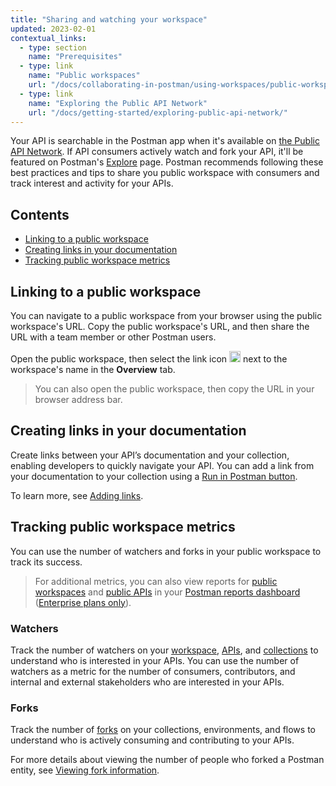 ```yaml
---
title: "Sharing and watching your workspace"
updated: 2023-02-01
contextual_links:
  - type: section
    name: "Prerequisites"
  - type: link
    name: "Public workspaces"
    url: "/docs/collaborating-in-postman/using-workspaces/public-workspaces/"
  - type: link
    name: "Exploring the Public API Network"
    url: "/docs/getting-started/exploring-public-api-network/"
---
```



Your API is searchable in the Postman app when it's available on [the Public API Network](/docs/getting-started/exploring-public-api-network/). If API consumers actively watch and fork your API, it'll be featured on Postman's [Explore](https://www.postman.com/explore) page. Postman recommends following these best practices and tips to share you public workspace with consumers and track interest and activity for your APIs.

## Contents

* [Linking to a public workspace](#linking-to-a-public-workspace)
* [Creating links in your documentation](#creating-links-in-your-documentation)
* [Tracking public workspace metrics](#tracking-public-workspace-metrics)

## Linking to a public workspace

You can navigate to a public workspace from your browser using the public workspace's URL. Copy the public workspace's URL, and then share the URL with a team member or other Postman users.

Open the public workspace, then select the link icon <img alt="Link icon" src="https://assets.postman.com/postman-docs/icon-workspace-link-v9.jpg#icon" width="18px"> next to the workspace's name in the **Overview** tab.

> You can also open the public workspace, then copy the URL in your browser address bar.

## Creating links in your documentation

Create links between your API’s documentation and your collection, enabling developers to quickly navigate your API. You can add a link from your documentation to your collection using a [Run in Postman button](/docs/publishing-your-api/run-in-postman/introduction-run-button/).

To learn more, see [Adding links](/docs/publishing-your-api/authoring-your-documentation/#adding-links).

## Tracking public workspace metrics

You can use the number of watchers and forks in your public workspace to track its success.

> For additional metrics, you can also view reports for [public workspaces](/docs/reports/all-workspaces-reports/#public-workspaces) and [public APIs](/docs/reports/all-apis-reports/#public-apis) in your [Postman reports dashboard](https://go.postman.co/reports/summary) ([Enterprise plans only](https://www.postman.com/pricing)).

### Watchers

Track the number of watchers on your [workspace](/docs/collaborating-in-postman/using-workspaces/managing-workspaces/#watching-a-workspace), [APIs](/docs/designing-and-developing-your-api/managing-apis/#watching-apis), and [collections](/docs/collections/using-collections/#watching-a-collection) to understand who is interested in your APIs. You can use the number of watchers as a metric for the number of consumers, contributors, and internal and external stakeholders who are interested in your APIs.

### Forks

Track the number of [forks](/docs/collaborating-in-postman/using-version-control/forking-entities/) on your collections, environments, and flows to understand who is actively consuming and contributing to your APIs.

For more details about viewing the number of people who forked a Postman entity, see [Viewing fork information](/docs/collaborating-in-postman/using-version-control/forking-entities/#viewing-fork-information).
